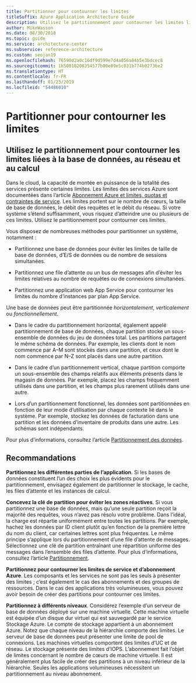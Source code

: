 ```yaml
---
title: Partitionner pour contourner les limites
titleSuffix: Azure Application Architecture Guide
description: Utilisez le partitionnement pour contourner les limites liées à la base de données, au réseau et au calcul.
author: MikeWasson
ms.date: 08/30/2018
ms.topic: guide
ms.service: architecture-center
ms.subservice: reference-architecture
ms.custom: seojan19
ms.openlocfilehash: 76590d2a0c16df9d599e7d4a856a84b5e3bdcec8
ms.sourcegitcommit: 1b50810208354577b00e89e5c031b774b02736e2
ms.translationtype: HT
ms.contentlocale: fr-FR
ms.lasthandoff: 01/23/2019
ms.locfileid: "54486010"
---
```

# <a name="partition-around-limits"></a>Partitionner pour contourner les limites

## <a name="use-partitioning-to-work-around-database-network-and-compute-limits"></a>Utilisez le partitionnement pour contourner les limites liées à la base de données, au réseau et au calcul

Dans le cloud, la capacité de montée en puissance de la totalité des services présente certaines limites. Les limites des services Azure sont documentées dans l’article [Abonnement Azure et limites, quotas et contraintes de service][azure-limits]. Les limites portent sur le nombre de cœurs, la taille de base de données, le débit des requêtes et le débit du réseau. Si votre système s’étend suffisamment, vous risquez d’atteindre une ou plusieurs de ces limites. Utilisez le partitionnement pour contourner ces limites.

Vous disposez de nombreuses méthodes pour partitionner un système, notamment :

- Partitionnez une base de données pour éviter les limites de taille de base de données, d’E/S de données ou de nombre de sessions simultanées.

- Partitionnez une file d’attente ou un bus de messages afin d’éviter les limites relatives au nombre de requêtes ou de connexions simultanées.

- Partitionnez une application web App Service pour contourner les limites du nombre d’instances par plan App Service.

Une base de données peut être partitionnée *horizontalement*, *verticalement* ou *fonctionnellement*.

- Dans le cadre du partitionnement horizontal, également appelé partitionnement de base de données, chaque partition stocke un sous-ensemble de données du jeu de données total. Les partitions partagent le même schéma de données. Par exemple, les clients dont le nom commence par A&ndash;M sont stockés dans une partition, et ceux dont le nom commence par N&ndash;Z sont placés dans une autre partition.

- Dans le cadre d’un partitionnement vertical, chaque partition comporte un sous-ensemble des champs relatifs aux éléments présents dans le magasin de données. Par exemple, placez les champs fréquemment utilisés dans une partition, et les champs plus rarement utilisés dans une autre.

- Lors d’un partitionnement fonctionnel, les données sont partitionnées en fonction de leur mode d’utilisation par chaque contexte lié dans le système. Par exemple, stockez les données de facturation dans une partition et les données d’inventaire de produits dans une autre. Les schémas sont indépendants.

Pour plus d’informations, consultez l’article [Partitionnement des données][data-partitioning-guidance].

## <a name="recommendations"></a>Recommandations

**Partitionnez les différentes parties de l’application**. Si les bases de données constituent l’un des choix les plus évidents pour le partitionnement, envisagez également de partitionner le stockage, le cache, les files d’attente et les instances de calcul.

**Concevez la clé de partition pour éviter les zones réactives**. Si vous partitionnez une base de données, mais qu’une seule partition reçoit la majorité des requêtes, vous n’avez pas résolu votre problème. Dans l’idéal, la charge est répartie uniformément entre toutes les partitions. Par exemple, hachez les données par ID client plutôt qu’en fonction de la première lettre du nom du client, car certaines lettres sont plus fréquentes. Le même principe s’applique lors du partitionnement d’une file d’attente de messages. Sélectionnez une clé de partition entraînant une répartition uniforme des messages dans l’ensemble des files d’attente. Pour plus d’informations, consultez l’article [Partitionnement][sharding].

**Partitionnez pour contourner les limites de service et d’abonnement Azure**. Les composants et les services ne sont pas les seuls à présenter des limites ; c’est également le cas des abonnements et des groupes de ressources. Dans le cas des applications très volumineuses, vous pouvez avoir besoin de créer des partitions pour contourner ces limites.

**Partitionnez à différents niveaux**. Considérez l’exemple d’un serveur de base de données déployé sur une machine virtuelle. Cette machine virtuelle est équipée d’un disque dur virtuel qui est sauvegardé par le service Stockage Azure. Le compte de stockage appartient à un abonnement Azure. Notez que chaque niveau de la hiérarchie comporte des limites. Le serveur de base de données peut présenter une limite de pool de connexions. Les machines virtuelles comportent des limites d’UC et de réseau. Le stockage présente des limites d’IOPS. L’abonnement fait l’objet de limites concernant le nombre de cœurs de machine virtuelle. Il est généralement plus facile de créer des partitions à un niveau inférieur de la hiérarchie. Seules les applications volumineuses nécessitent un partitionnement au niveau abonnement.

<!-- links -->

[azure-limits]: /azure/azure-subscription-service-limits
[data-partitioning-guidance]: ../../best-practices/data-partitioning.md
[sharding]: ../../patterns/sharding.md
